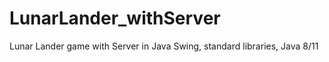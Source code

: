 # LunarLander_withServer
Lunar Lander game with Server in Java Swing, standard libraries, Java 8/11
